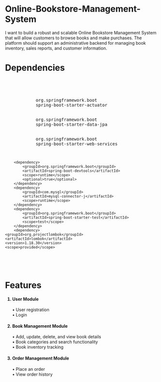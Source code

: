 # Online-Bookstore-Management-System
<p>I want to build a robust and scalable Online Bookstore Management System that will allow customers to browse books and make purchases. The platform should support an administrative backend for managing book inventory, sales reports, and customer information.</p>

# Dependencies
<br>
<pre>
  <dependencies>
		<dependency>
			<groupId>org.springframework.boot</groupId>
			<artifactId>spring-boot-starter-actuator</artifactId>
		</dependency>
		<dependency>
			<groupId>org.springframework.boot</groupId>
			<artifactId>spring-boot-starter-data-jpa</artifactId>
		</dependency>
		<dependency>
			<groupId>org.springframework.boot</groupId>
			<artifactId>spring-boot-starter-web-services</artifactId>
		</dependency>

		<dependency>
			<groupId>org.springframework.boot</groupId>
			<artifactId>spring-boot-devtools</artifactId>
			<scope>runtime</scope>
			<optional>true</optional>
		</dependency>
		<dependency>
			<groupId>com.mysql</groupId>
			<artifactId>mysql-connector-j</artifactId>
			<scope>runtime</scope>
		</dependency>
		<dependency>
			<groupId>org.springframework.boot</groupId>
			<artifactId>spring-boot-starter-test</artifactId>
			<scope>test</scope>
		</dependency>
		<dependency>
    <groupId>org.projectlombok</groupId>
    <artifactId>lombok</artifactId>
    <version>1.18.30</version>
    <scope>provided</scope>
</dependency>
	</dependencies>
</pre>

# Features
<ol>
<h4><li>User Module</li></h4>
•	User registration <br>
•	Login 
<h4><li>Book Management Module</li></h4>
•	Add, update, delete, and view book details <br>
•	Book categories and search functionality <br>
•	Book inventory tracking <br>
<h4><li> Order Management Module</li></h4>
•	Place an order <br>
•	View order history
</ol>
